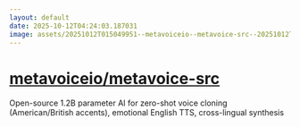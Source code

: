 ```yaml
---
layout: default
date: 2025-10-12T04:24:03.187031
image: assets/20251012T015049951--metavoiceio--metavoice-src--20251012T023059041--cropped.png
---
```


# [metavoiceio/metavoice-src](https://github.com/metavoiceio/metavoice-src)

Open-source 1.2B parameter AI for zero-shot voice cloning (American/British accents), emotional English TTS, cross-lingual synthesis
